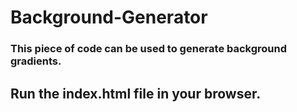 # Background-Generator

### This piece of code can be used to generate background gradients.

## Run the index.html file in your browser.
